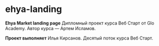 # ehya-landing

**Ehya Market landing page** 
Дипломный проект курса Веб Старт от Glo Academy. Автор курса — Артем Исламов.

**Проект выполняет** 
Илья Кирсанов. Десятый поток курса Веб Старт.
